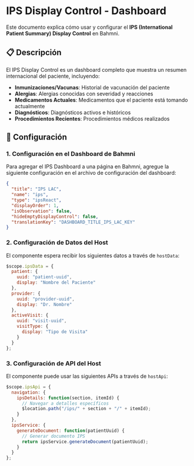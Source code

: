 # IPS Display Control - Dashboard

Este documento explica cómo usar y configurar el **IPS (International Patient Summary) Display Control** en Bahmni.

## 📋 Descripción

El IPS Display Control es un dashboard completo que muestra un resumen internacional del paciente, incluyendo:

- **Inmunizaciones/Vacunas**: Historial de vacunación del paciente
- **Alergias**: Alergias conocidas con severidad y reacciones
- **Medicamentos Actuales**: Medicamentos que el paciente está tomando actualmente
- **Diagnósticos**: Diagnósticos activos e históricos
- **Procedimientos Recientes**: Procedimientos médicos realizados

## 🚀 Configuración

### 1. Configuración en el Dashboard de Bahmni

Para agregar el IPS Dashboard a una página en Bahmni, agregue la siguiente configuración en el archivo de configuración del dashboard:

```json
{
  "title": "IPS LAC",
  "name": "ips",
  "type": "ipsReact",
  "displayOrder": 1,
  "isObservation": false,
  "hideEmptyDisplayControl": false,
  "translationKey": "DASHBOARD_TITLE_IPS_LAC_KEY"
}
```

### 2. Configuración de Datos del Host

El componente espera recibir los siguientes datos a través de `hostData`:

```javascript
$scope.ipsData = {
  patient: {
    uuid: "patient-uuid",
    display: "Nombre del Paciente"
  },
  provider: {
    uuid: "provider-uuid", 
    display: "Dr. Nombre"
  },
  activeVisit: {
    uuid: "visit-uuid",
    visitType: {
      display: "Tipo de Visita"
    }
  }
};
```

### 3. Configuración de API del Host

El componente puede usar las siguientes APIs a través de `hostApi`:

```javascript
$scope.ipsApi = {
  navigation: {
    ipsDetails: function(section, itemId) {
      // Navegar a detalles específicos
      $location.path("/ips/" + section + "/" + itemId);
    }
  },
  ipsService: {
    generateDocument: function(patientUuid) {
      // Generar documento IPS
      return ipsService.generateDocument(patientUuid);
    }
  }
};
```



